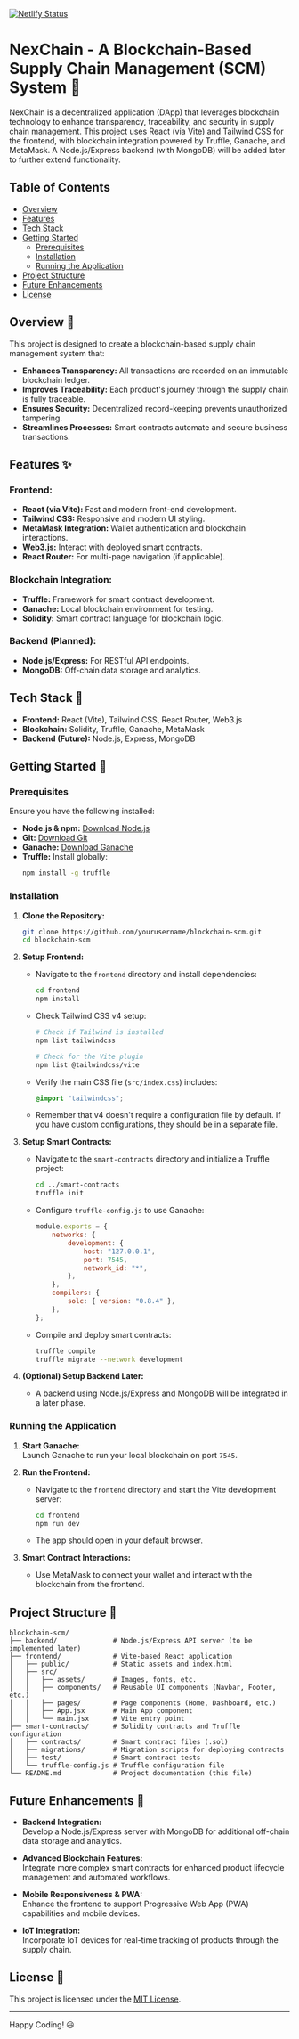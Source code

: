 [![Netlify Status](https://api.netlify.com/api/v1/badges/58b0d247-673d-44b2-bcca-56a30ba5720d/deploy-status)](https://app.netlify.com/sites/nexchain/deploys)

# NexChain - A Blockchain-Based Supply Chain Management (SCM) System 🚀

NexChain is a decentralized application (DApp) that leverages blockchain technology to enhance transparency, traceability, and security in supply chain management. This project uses React (via Vite) and Tailwind CSS for the frontend, with blockchain integration powered by Truffle, Ganache, and MetaMask. A Node.js/Express backend (with MongoDB) will be added later to further extend functionality.

## Table of Contents

-   [Overview](#overview-)
-   [Features](#features-)
-   [Tech Stack](#tech-stack-)
-   [Getting Started](#getting-started-)
    -   [Prerequisites](#prerequisites)
    -   [Installation](#installation)
    -   [Running the Application](#running-the-application)
-   [Project Structure](#project-structure-)
-   [Future Enhancements](#future-enhancements-)
-   [License](#license-)

## Overview 📖

This project is designed to create a blockchain-based supply chain management system that:

-   **Enhances Transparency:** All transactions are recorded on an immutable blockchain ledger.
-   **Improves Traceability:** Each product's journey through the supply chain is fully traceable.
-   **Ensures Security:** Decentralized record-keeping prevents unauthorized tampering.
-   **Streamlines Processes:** Smart contracts automate and secure business transactions.

## Features ✨

### Frontend:

-   **React (via Vite):** Fast and modern front-end development.
-   **Tailwind CSS:** Responsive and modern UI styling.
-   **MetaMask Integration:** Wallet authentication and blockchain interactions.
-   **Web3.js:** Interact with deployed smart contracts.
-   **React Router:** For multi-page navigation (if applicable).

### Blockchain Integration:

-   **Truffle:** Framework for smart contract development.
-   **Ganache:** Local blockchain environment for testing.
-   **Solidity:** Smart contract language for blockchain logic.

### Backend (Planned):

-   **Node.js/Express:** For RESTful API endpoints.
-   **MongoDB:** Off-chain data storage and analytics.

## Tech Stack 🔮

-   **Frontend:** React (Vite), Tailwind CSS, React Router, Web3.js
-   **Blockchain:** Solidity, Truffle, Ganache, MetaMask
-   **Backend (Future):** Node.js, Express, MongoDB

## Getting Started 🚀

### Prerequisites

Ensure you have the following installed:

-   **Node.js & npm:** [Download Node.js](https://nodejs.org/)
-   **Git:** [Download Git](https://git-scm.com/)
-   **Ganache:** [Download Ganache](https://trufflesuite.com/ganache/)
-   **Truffle:** Install globally:
    ```bash
    npm install -g truffle
    ```

### Installation

1. **Clone the Repository:**

    ```bash
    git clone https://github.com/yourusername/blockchain-scm.git
    cd blockchain-scm
    ```

2. **Setup Frontend:**

    - Navigate to the `frontend` directory and install dependencies:
        ```bash
        cd frontend
        npm install
        ```
    - Check Tailwind CSS v4 setup:

        ```bash
        # Check if Tailwind is installed
        npm list tailwindcss

        # Check for the Vite plugin
        npm list @tailwindcss/vite
        ```

    - Verify the main CSS file (`src/index.css`) includes:
        ```css
        @import "tailwindcss";
        ```
    - Remember that v4 doesn't require a configuration file by default. If you have custom configurations, they should be in a separate file.

3. **Setup Smart Contracts:**

    - Navigate to the `smart-contracts` directory and initialize a Truffle project:
        ```bash
        cd ../smart-contracts
        truffle init
        ```
    - Configure `truffle-config.js` to use Ganache:
        ```js
        module.exports = {
            networks: {
                development: {
                    host: "127.0.0.1",
                    port: 7545,
                    network_id: "*",
                },
            },
            compilers: {
                solc: { version: "0.8.4" },
            },
        };
        ```
    - Compile and deploy smart contracts:
        ```bash
        truffle compile
        truffle migrate --network development
        ```

4. **(Optional) Setup Backend Later:**
    - A backend using Node.js/Express and MongoDB will be integrated in a later phase.

### Running the Application

1. **Start Ganache:**  
   Launch Ganache to run your local blockchain on port `7545`.

2. **Run the Frontend:**

    - Navigate to the `frontend` directory and start the Vite development server:
        ```bash
        cd frontend
        npm run dev
        ```
    - The app should open in your default browser.

3. **Smart Contract Interactions:**
    - Use MetaMask to connect your wallet and interact with the blockchain from the frontend.

## Project Structure 📂

```plaintext
blockchain-scm/
├── backend/              # Node.js/Express API server (to be implemented later)
├── frontend/             # Vite-based React application
│   ├── public/           # Static assets and index.html
│   ├── src/
│   │   ├── assets/       # Images, fonts, etc.
│   │   ├── components/   # Reusable UI components (Navbar, Footer, etc.)
│   │   ├── pages/        # Page components (Home, Dashboard, etc.)
│   │   ├── App.jsx       # Main App component
│   │   └── main.jsx      # Vite entry point
├── smart-contracts/      # Solidity contracts and Truffle configuration
│   ├── contracts/        # Smart contract files (.sol)
│   ├── migrations/       # Migration scripts for deploying contracts
│   ├── test/             # Smart contract tests
│   └── truffle-config.js # Truffle configuration file
└── README.md             # Project documentation (this file)
```

## Future Enhancements 🔮

-   **Backend Integration:**  
    Develop a Node.js/Express server with MongoDB for additional off-chain data storage and analytics.
-   **Advanced Blockchain Features:**  
    Integrate more complex smart contracts for enhanced product lifecycle management and automated workflows.
-   **Mobile Responsiveness & PWA:**  
    Enhance the frontend to support Progressive Web App (PWA) capabilities and mobile devices.

-   **IoT Integration:**  
    Incorporate IoT devices for real-time tracking of products through the supply chain.

## License 📄

This project is licensed under the [MIT License](LICENSE).

---

Happy Coding! 😃
